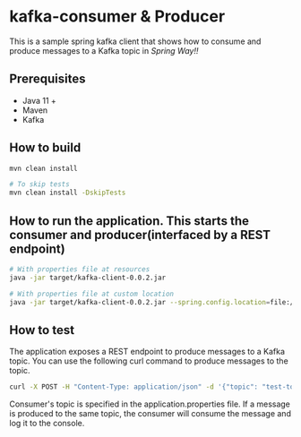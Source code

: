 # kafka-consumer & Producer
This is a sample spring kafka client that shows how to consume and produce messages to a Kafka topic in _Spring Way!!_

## Prerequisites
- Java 11 +
- Maven
- Kafka

## How to build
```bash
mvn clean install

# To skip tests
mvn clean install -DskipTests
```

## How to run the application. This starts the consumer and producer(interfaced by a REST endpoint)
```bash
# With properties file at resources
java -jar target/kafka-client-0.0.2.jar

# With properties file at custom location
java -jar target/kafka-client-0.0.2.jar --spring.config.location=file:/path/to/your/application.properties
```

## How to test
The application exposes a REST endpoint to produce messages to a Kafka topic. You can use the following curl command to produce messages to the topic.
```bash
curl -X POST -H "Content-Type: application/json" -d '{"topic": "test-topic", "message": "Hello Kafka!!"}' http://localhost:8080/publish
```
Consumer's topic is specified in the application.properties file. If a message is produced to the same topic, the consumer will consume the message and log it to the console.